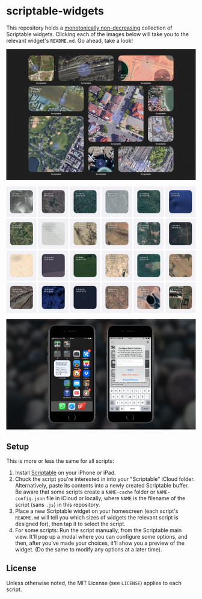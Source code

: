 # scriptable-widgets

This repository holds a [monotonically non-decreasing](https://en.wikipedia.org/wiki/Monotonic_function) collection of Scriptable widgets. Clicking each of the images below will take you to the relevant widget's `README.md`. Go ahead, take a look!

[![](location-location-location/demo.jpg)](location-location-location/)

[![](aerialbot-lite/demo.png)](aerialbot-lite/)

[![](read-statistics/demo.jpg)](read-statistics/)


## Setup

This is more or less the same for all scripts:

1. Install [Scriptable](https://scriptable.app) on your iPhone or iPad.
2. Chuck the script you're interested in into your "Scriptable" iCloud folder. Alternatively, paste its contents into a newly created Scriptable buffer. Be aware that some scripts create a `NAME-cache` folder or `NAME-config.json` file in iCloud or locally, where `NAME` is the filename of the script (sans `.js`) in this repository.
3. Place a new Scriptable widget on your homescreen (each script's `README.md` will tell you which sizes of widgets the relevant script is designed for), then tap it to select the script.
4. For some scripts: Run the script manually, from the Scriptable main view. It'll pop up a modal where you can configure some options, and then, after you've made your choices, it'll show you a preview of the widget. (Do the same to modify any options at a later time).


## License

Unless otherwise noted, the MIT License (see `LICENSE`) applies to each script.
